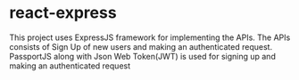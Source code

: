 # react-express
This project uses ExpressJS framework for implementing the APIs.
The APIs consists of Sign Up of new users and making an authenticated request.
PassportJS along with Json Web Token(JWT) is used for signing up and making an authenticated request
